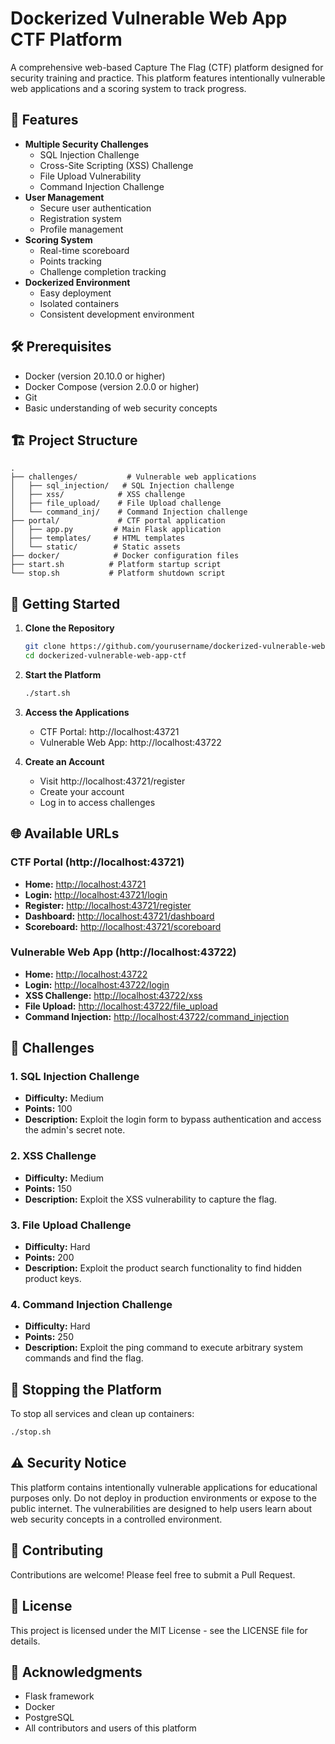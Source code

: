 # Dockerized Vulnerable Web App CTF Platform

A comprehensive web-based Capture The Flag (CTF) platform designed for security training and practice. This platform features intentionally vulnerable web applications and a scoring system to track progress.

## 🚀 Features

- **Multiple Security Challenges**
  - SQL Injection Challenge
  - Cross-Site Scripting (XSS) Challenge
  - File Upload Vulnerability
  - Command Injection Challenge
- **User Management**
  - Secure user authentication
  - Registration system
  - Profile management
- **Scoring System**
  - Real-time scoreboard
  - Points tracking
  - Challenge completion tracking
- **Dockerized Environment**
  - Easy deployment
  - Isolated containers
  - Consistent development environment

## 🛠️ Prerequisites

- Docker (version 20.10.0 or higher)
- Docker Compose (version 2.0.0 or higher)
- Git
- Basic understanding of web security concepts

## 🏗️ Project Structure

```
.
├── challenges/           # Vulnerable web applications
│   ├── sql_injection/   # SQL Injection challenge
│   ├── xss/            # XSS challenge
│   ├── file_upload/    # File Upload challenge
│   └── command_inj/    # Command Injection challenge
├── portal/             # CTF portal application
│   ├── app.py         # Main Flask application
│   ├── templates/     # HTML templates
│   └── static/        # Static assets
├── docker/            # Docker configuration files
├── start.sh          # Platform startup script
└── stop.sh           # Platform shutdown script
```

## 🚀 Getting Started

1. **Clone the Repository**
   ```bash
   git clone https://github.com/yourusername/dockerized-vulnerable-web-app-ctf.git
   cd dockerized-vulnerable-web-app-ctf
   ```

2. **Start the Platform**
   ```bash
   ./start.sh
   ```

3. **Access the Applications**
   - CTF Portal: http://localhost:43721
   - Vulnerable Web App: http://localhost:43722

4. **Create an Account**
   - Visit http://localhost:43721/register
   - Create your account
   - Log in to access challenges

## 🌐 Available URLs

### CTF Portal (http://localhost:43721)
- **Home:** [http://localhost:43721](http://localhost:43721)
- **Login:** [http://localhost:43721/login](http://localhost:43721/login)
- **Register:** [http://localhost:43721/register](http://localhost:43721/register)
- **Dashboard:** [http://localhost:43721/dashboard](http://localhost:43721/dashboard)
- **Scoreboard:** [http://localhost:43721/scoreboard](http://localhost:43721/scoreboard)

### Vulnerable Web App (http://localhost:43722)
- **Home:** [http://localhost:43722](http://localhost:43722)
- **Login:** [http://localhost:43722/login](http://localhost:43722/login)
- **XSS Challenge:** [http://localhost:43722/xss](http://localhost:43722/xss)
- **File Upload:** [http://localhost:43722/file_upload](http://localhost:43722/file_upload)
- **Command Injection:** [http://localhost:43722/command_injection](http://localhost:43722/command_injection)

## 🎯 Challenges

### 1. SQL Injection Challenge
- **Difficulty:** Medium
- **Points:** 100
- **Description:** Exploit the login form to bypass authentication and access the admin's secret note.

### 2. XSS Challenge
- **Difficulty:** Medium
- **Points:** 150
- **Description:** Exploit the XSS vulnerability to capture the flag.

### 3. File Upload Challenge
- **Difficulty:** Hard
- **Points:** 200
- **Description:** Exploit the product search functionality to find hidden product keys.

### 4. Command Injection Challenge
- **Difficulty:** Hard
- **Points:** 250
- **Description:** Exploit the ping command to execute arbitrary system commands and find the flag.

## 🛑 Stopping the Platform

To stop all services and clean up containers:
```bash
./stop.sh
```

## ⚠️ Security Notice

This platform contains intentionally vulnerable applications for educational purposes only. Do not deploy in production environments or expose to the public internet. The vulnerabilities are designed to help users learn about web security concepts in a controlled environment.

## 🤝 Contributing

Contributions are welcome! Please feel free to submit a Pull Request.

## 📝 License

This project is licensed under the MIT License - see the LICENSE file for details.

## 🙏 Acknowledgments

- Flask framework
- Docker
- PostgreSQL
- All contributors and users of this platform 